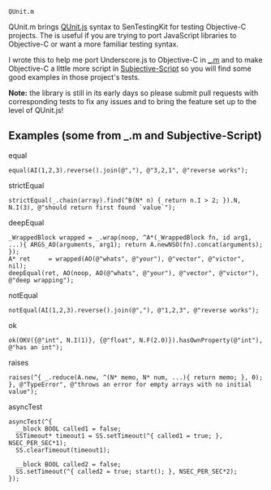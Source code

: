 
````
QUnit.m
````
QUnit.m brings [QUnit.js](http://qunitjs.com/) syntax to SenTestingKit for testing Objective-C projects. The is useful if you are trying to port JavaScript libraries to Objective-C or want a more familiar testing syntax.

I wrote this to help me port Underscore.js to Objective-C in [_.m](https://github.com/kmalakoff/_.m) and to make Objective-C a little more script in [Subjective-Script](https://github.com/kmalakoff/SubjectiveScript.m) so you will find some good examples in those project's tests.

**Note:** the library is still in its early days so please submit pull requests with corresponding tests to fix any issues and to bring the feature set up to the level of QUnit.js!

Examples (some from _.m and Subjective-Script)
------------

equal

```
equal(AI(1,2,3).reverse().join(@","), @"3,2,1", @"reverse works");
```

strictEqual

```
strictEqual(_.chain(array).find(^B(N* n) { return n.I > 2; }).N, N.I(3), @"should return first found `value`");
```

deepEqual

```
_WrappedBlock wrapped = _.wrap(noop, ^A*(_WrappedBlock fn, id arg1, ...){ ARGS_AO(arguments, arg1); return A.newNSO(fn).concat(arguments); });
A* ret     = wrapped(AO(@"whats", @"your"), @"vector", @"victor", nil);
deepEqual(ret, AO(noop, AO(@"whats", @"your"), @"vector", @"victor"), @"deep wrapping");
```

notEqual

```
notEqual(AI(1,2,3).reverse().join(@","), @"1,2,3", @"reverse works");
```

ok

```
ok(OKV({@"int", N.I(1)}, {@"float", N.F(2.0)}).hasOwnProperty(@"int"), @"has an int");
```

raises

```
raises(^{ _.reduce(A.new, ^(N* memo, N* num, ...){ return memo; }, 0); }, @"TypeError", @"throws an error for empty arrays with no initial value");
```

asyncTest

```
asyncTest(^{
  __block BOOL called1 = false;
  SSTimeout* timeout1 = SS.setTimeout(^{ called1 = true; }, NSEC_PER_SEC*1);
  SS.clearTimeout(timeout1);

  __block BOOL called2 = false;
  SS.setTimeout(^{ called2 = true; start(); }, NSEC_PER_SEC*2);
});
```
